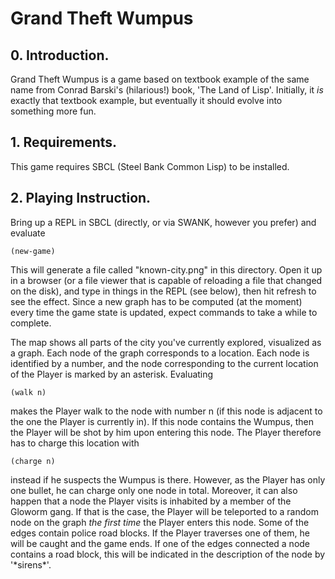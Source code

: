 # Grand Theft Wumpus

## 0. Introduction.
Grand Theft Wumpus is a game based on textbook example of the same name from
Conrad Barski's (hilarious!) book, 'The Land of Lisp'. Initially, it *is*
exactly that textbook example, but eventually it should evolve into something
more fun.

## 1. Requirements.
This game requires SBCL (Steel Bank Common Lisp) to be installed.

## 2. Playing Instruction.
Bring up a REPL in SBCL (directly, or via SWANK, however you prefer) and
evaluate

    (new-game)

This will generate a file called "known-city.png" in this directory. Open it up in
a browser (or a file viewer that is capable of reloading a file that changed on
the disk), and type in things in the REPL (see below), then hit refresh to see
the effect. Since a new graph has to be computed (at the moment) every time the
game state is updated, expect commands to take a while to complete.

The map shows all parts of the city you've currently
explored, visualized as a graph. Each node of the graph corresponds to
a location. Each node is identified by a number, and the node corresponding to the current location of the Player is
marked by an asterisk. Evaluating

    (walk n)

makes the Player walk to the node with number n (if this node is adjacent to
the one the Player is currently in). If this node contains the Wumpus, then the
Player will be shot by him upon entering this node. The Player therefore has to
charge this location with

    (charge n)

instead if he suspects the Wumpus is there. However, as the Player has only one
bullet, he can charge only one node in total. Moreover, it can also happen
that a node the Player visits is inhabited by a member of the Gloworm gang. If
that is the case, the Player will be teleported to a random node on the graph
*the first time* the Player enters this node. Some of the edges contain police
road blocks. If the Player traverses one of them, he will be caught and the
game ends. If one of the edges connected a node contains a road block, this
will be indicated in the description of the node by '\*sirens\*'.

